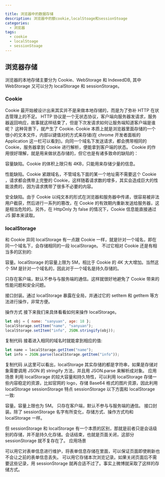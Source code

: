 ```yaml
---

title: 浏览器中的数据存储
description: 浏览器中的额cookie,localStoage和sessionStoage
categories:
  - 浏览器
tags:
  - cookie
  - localStoage
  - sessionStoage
---
```


## 浏览器存储

浏览器的本地存储主要分为 Cookie、WebStorage 和 IndexedDB, 其中 WebStorage 又可以分为 localStorage 和 sessionStorage。

### Cookie

Cookie 最开始被设计出来其实并不是来做本地存储的，而是为了弥补 HTTP 在状态管理上的不足。
HTTP 协议是一个无状态协议，客户端向服务器发请求，服务器返回响应，故事就这样结束了，但是下次发请求如何让服务端知道客户端是谁呢？
这种背景下，就产生了 Cookie.
Cookie 本质上就是浏览器里面存储的一个很小的文本文件，内部以键值对的方式来存储(在 chrome 开发者面板的 Application 这一栏可以看到)。向同一个域名下发送请求，都会携带相同的 Cookie，服务器拿到 Cookie 进行解析，便能拿到客户端的状态。
Cookie 的作用很好理解，就是用来做状态存储的，但它也是有诸多致命的缺陷的：

容量缺陷。Cookie 的体积上限只有 4KB，只能用来存储少量的信息。

性能缺陷。Cookie 紧跟域名，不管域名下面的某一个地址需不需要这个 Cookie ，请求都会携带上完整的 Cookie，这样随着请求数的增多，其实会造成巨大的性能浪费的，因为请求携带了很多不必要的内容。

安全缺陷。由于 Cookie 以纯文本的形式在浏览器和服务器中传递，很容易被非法用户截获，然后进行一系列的篡改，在 Cookie 的有效期内重新发送给服务器，这是相当危险的。另外，在 HttpOnly 为 false 的情况下，Cookie 信息能直接通过 JS 脚本来读取。

### localStorage

和 Cookie 异同
localStorage 有一点跟 Cookie 一样，就是针对一个域名，即在同一个域名下，会存储相同的一段 localStorage。
不过它相对 Cookie 还是有相当多的区别的:

容量。localStorage 的容量上限为 5M，相比于 Cookie 的 4K 大大增加。当然这个 5M 是针对一个域名的，因此对于一个域名是持久存储的。

只存在客户端，默认不参与与服务端的通信。这样就很好地避免了 Cookie 带来的性能问题和安全问题。

接口封装。通过 localStorage 暴露在全局，并通过它的 setItem 和 getItem 等方法进行操作，非常方便。

操作方式
接下来我们来具体看看如何来操作 localStorage。

```js
let obj = { name: "sanyuan", age: 18 };
localStorage.setItem("name", "sanyuan");
localStorage.setItem("info", JSON.stringify(obj));
```

复制代码
接着进入相同的域名时就能拿到相应的值:

```js
let name = localStorage.getItem("name");
let info = JSON.parse(localStorage.getItem("info"));
```

复制代码
从这里可以看出，localStorage 其实存储的都是字符串，如果是存储对象需要调用 JSON 的 stringify 方法，并且用 JSON.parse 来解析成对象。
应用场景
利用 localStorage 的较大容量和持久特性，可以利用 localStorage 存储一些内容稳定的资源，比如官网的 logo，存储 Base64 格式的图片资源，因此利用 localStorage
sessionStorage
特点
sessionStorage 以下方面和 localStorage 一致:

容量。容量上限也为 5M。
只存在客户端，默认不参与与服务端的通信。
接口封装。除了 sessionStorage 名字有所变化，存储方式、操作方式均和 localStorage 一样。

但 sessionStorage 和 localStorage 有一个本质的区别，那就是前者只是会话级别的存储，并不是持久化存储。会话结束，也就是页面关闭，这部分 sessionStorage 就不复存在了。
应用场景

可以用它对表单信息进行维护，将表单信息存储在里面，可以保证页面即使刷新也不会让之前的表单信息丢失。
可以用它存储本次浏览记录。如果关闭页面后不需要这些记录，用 sessionStorage 就再合适不过了。事实上微博就采取了这样的存储方式。
